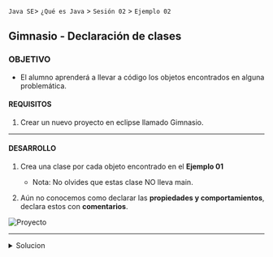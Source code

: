 
`Java SE`> `¿Qué es Java` > `Sesión 02` > `Ejemplo 02`	

## Gimnasio - Declaración de clases

### OBJETIVO

- El alumno aprenderá a llevar a código los objetos encontrados en alguna problemática.

#### REQUISITOS

1. Crear un nuevo proyecto en eclipse llamado Gimnasio.

<hr>

#### DESARROLLO

1. Crea una clase por cada objeto encontrado en el <b>Ejemplo 01</b>
   - Nota: No olvides que estas clase NO lleva main.
   
2. Aún no conocemos como declarar las <b>propiedades y comportamientos</b>, declara estos con <b>comentarios</b>.

![Proyecto](https://user-images.githubusercontent.com/56565204/67219812-42344a80-f3ee-11e9-8722-f8d6a4065a97.png)

<hr>

<details>
	<summary>Solucion</summary>
	<p> 1. Crear un nuevo proyecto llamado Gimnasio. </p>
	<p> 2. Crear una clase por cada objeto encontrado en el ejemplo anterior </p>
	<p> Solución - clases declaradas: Actividad & Socio </p>
</details>
